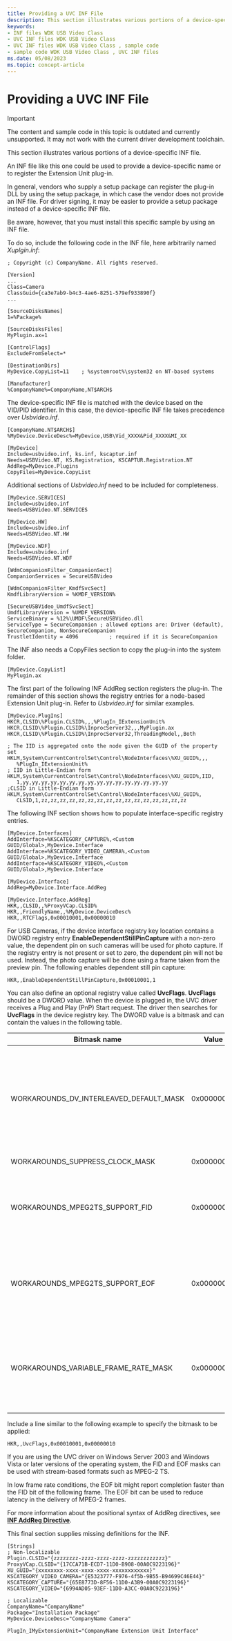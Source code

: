 ```yaml
---
title: Providing a UVC INF File
description: This section illustrates various portions of a device-specific INF file.
keywords:
- INF files WDK USB Video Class
- UVC INF files WDK USB Video Class
- UVC INF files WDK USB Video Class , sample code
- sample code WDK USB Video Class , UVC INF files
ms.date: 05/08/2023
ms.topic: concept-article
---
```


# Providing a UVC INF File

> [!IMPORTANT]
> The content and sample code in this topic is outdated and currently unsupported. It may not work with the current driver development toolchain.

This section illustrates various portions of a device-specific INF file.

An INF file like this one could be used to provide a device-specific name or to register the Extension Unit plug-in.

In general, vendors who supply a setup package can register the plug-in DLL by using the setup package, in which case the vendor does not provide an INF file. For driver signing, it may be easier to provide a setup package instead of a device-specific INF file.

Be aware, however, that you must install this specific sample by using an INF file.

To do so, include the following code in the INF file, here arbitrarily named *Xuplgin.inf*:

```inf
; Copyright (c) CompanyName. All rights reserved.

[Version]
...
Class=Camera
ClassGuid={ca3e7ab9-b4c3-4ae6-8251-579ef933890f}
...

[SourceDisksNames]
1=%Package%

[SourceDisksFiles]
MyPlugin.ax=1

[ControlFlags]
ExcludeFromSelect=*

[DestinationDirs]
MyDevice.CopyList=11    ; %systemroot%\system32 on NT-based systems

[Manufacturer]
%CompanyName%=CompanyName,NT$ARCH$
```

The device-specific INF file is matched with the device based on the VID/PID identifier. In this case, the device-specific INF file takes precedence over *Usbvideo.inf*.

```inf
[CompanyName.NT$ARCH$]
%MyDevice.DeviceDesc%=MyDevice,USB\Vid_XXXX&Pid_XXXX&MI_XX

[MyDevice]
Include=usbvideo.inf, ks.inf, kscaptur.inf
Needs=USBVideo.NT, KS.Registration, KSCAPTUR.Registration.NT
AddReg=MyDevice.Plugins
CopyFiles=MyDevice.CopyList
```

Additional sections of *Usbvideo.inf* need to be included for completeness.

```inf
[MyDevice.SERVICES]
Include=usbvideo.inf
Needs=USBVideo.NT.SERVICES

[MyDevice.HW]
Include=usbvideo.inf
Needs=USBVideo.NT.HW

[MyDevice.WDF]
Include=usbvideo.inf
Needs=USBVideo.NT.WDF

[WdmCompanionFilter_CompanionSect]
CompanionServices = SecureUSBVideo

[WdmCompanionFilter_KmdfSvcSect]
KmdfLibraryVersion = %KMDF_VERSION%

[SecureUSBVideo_UmdfSvcSect]
UmdfLibraryVersion = %UMDF_VERSION%
ServiceBinary = %12%\UMDF\SecureUSBVideo.dll
ServiceType = SecureCompanion ; allowed options are: Driver (default), SecureCompanion, NonSecureCompanion
TrustletIdentity = 4096          ; required if it is SecureCompanion
```

The INF also needs a CopyFiles section to copy the plug-in into the system folder.

```inf
[MyDevice.CopyList]
MyPlugin.ax
```

The first part of the following INF AddReg section registers the plug-in.  The remainder of this section shows the registry entries for a node-based Extension Unit plug-in. Refer to *Usbvideo.inf* for similar examples.

```inf
[MyDevice.PlugIns]
HKCR,CLSID\%Plugin.CLSID%,,,%PlugIn_IExtensionUnit%
HKCR,CLSID\%Plugin.CLSID%\InprocServer32,,,MyPlugin.ax
HKCR,CLSID\%Plugin.CLSID%\InprocServer32,ThreadingModel,,Both

; The IID is aggregated onto the node given the GUID of the property set
HKLM,System\CurrentControlSet\Control\NodeInterfaces\%XU_GUID%,,,
   %PlugIn_IExtensionUnit%
; IID in Little-Endian form
HKLM,System\CurrentControlSet\Control\NodeInterfaces\%XU_GUID%,IID,
   1,yy,yy,yy,yy,yy,yy,yy,yy,yy,yy,yy,yy,yy,yy,yy,yy
;CLSID in Little-Endian form
HKLM,System\CurrentControlSet\Control\NodeInterfaces\%XU_GUID%,
   CLSID,1,zz,zz,zz,zz,zz,zz,zz,zz,zz,zz,zz,zz,zz,zz,zz,zz
```

The following INF section shows how to populate interface-specific registry entries.

```inf
[MyDevice.Interfaces]
AddInterface=%KSCATEGORY_CAPTURE%,<Custom GUID/Global>,MyDevice.Interface
AddInterface=%KSCATEGORY_VIDEO_CAMERA%,<Custom GUID/Global>,MyDevice.Interface
AddInterface=%KSCATEGORY_VIDEO%,<Custom GUID/Global>,MyDevice.Interface

[MyDevice.Interface]
AddReg=MyDevice.Interface.AddReg

[MyDevice.Interface.AddReg]
HKR,,CLSID,,%ProxyVCap.CLSID%
HKR,,FriendlyName,,%MyDevice.DeviceDesc%
HKR,,RTCFlags,0x00010001,0x00000010
```

For USB Cameras, if the device interface registry key location contains a DWORD registry entry **EnableDependentStillPinCapture** with a non-zero value, the dependent pin on such cameras will be used for photo capture. If the registry entry is not present or set to zero, the dependent pin will not be used. Instead, the photo capture will be done using a frame taken from the preview pin.  The following enables dependent still pin capture:

```inf
HKR,,EnableDependentStillPinCapture,0x00010001,1
```

You can also define an optional registry value called **UvcFlags**. **UvcFlags** should be a DWORD value. When the device is plugged in, the UVC driver receives a Plug and Play (PnP) Start request. The driver then searches for **UvcFlags** in the device registry key. The DWORD value is a bitmask and can contain the values in the following table.

| Bitmask name | Value | Description |
|--|--|--|
| WORKAROUNDS_DV_INTERLEAVED_DEFAULT_MASK | 0x00000001 | UVC supports video-only data ranges and interleaved DV data ranges. Set this bitmask for interleaved DV. |
| WORKAROUNDS_SUPPRESS_CLOCK_MASK | 0x00000002 | Currently not used. |
| WORKAROUNDS_MPEG2TS_SUPPORT_FID | 0x00000004 | The FID mask indicates that the stream header contains an FID bit. |
| WORKAROUNDS_MPEG2TS_SUPPORT_EOF | 0x00000008 | The EOF mask indicates that the payload headers contain an end-of-frame bit. |
| WORKAROUNDS_VARIABLE_FRAME_RATE_MASK | 0x00000010 | Set this mask if your device might vary frame rate. Fixed-rate DV devices should not set this mask. |

Include a line similar to the following example to specify the bitmask to be applied:

```inf
HKR,,UvcFlags,0x00010001,0x00000010
```

If you are using the UVC driver on Windows Server 2003 and Windows Vista or later versions of the operating system, the FID and EOF masks can be used with stream-based formats such as MPEG-2 TS.

In low frame rate conditions, the EOF bit might report completion faster than the FID bit of the following frame. The EOF bit can be used to reduce latency in the delivery of MPEG-2 frames.

For more information about the positional syntax of AddReg directives, see [**INF AddReg Directive**](../install/inf-addreg-directive.md).

This final section supplies missing definitions for the INF.

```inf
[Strings]
; Non-localizable
Plugin.CLSID="{zzzzzzzz-zzzz-zzzz-zzzz-zzzzzzzzzzzz}"
ProxyVCap.CLSID="{17CCA71B-ECD7-11D0-B908-00A0C9223196}"
XU_GUID="{xxxxxxxx-xxxx-xxxx-xxxx-xxxxxxxxxxxx}"
KSCATEGORY_VIDEO_CAMERA="{E5323777-F976-4f5b-9B55-B94699C46E44}"
KSCATEGORY_CAPTURE="{65E8773D-8F56-11D0-A3B9-00A0C9223196}"
KSCATEGORY_VIDEO="{6994AD05-93EF-11D0-A3CC-00A0C9223196}"

; Localizable
CompanyName="CompanyName"
Package="Installation Package"
MyDevice.DeviceDesc="CompanyName Camera"

PlugIn_IMyExtensionUnit="CompanyName Extension Unit Interface"
```

